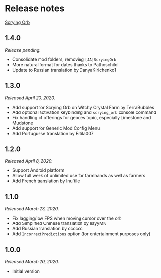 # Release notes

[Scrying Orb](./)

## 1.4.0

*Release pending.*

* Consolidate mod folders, removing `[JA]ScryingOrb`
* More natural format for dates thanks to Pathoschild
* Update to Russian translation by DanyaKirichenko1

## 1.3.0

*Released April 23, 2020.*

* Add support for Scrying Orb on Witchy Crystal Farm by TerraBubbles
* Add optional activation keybinding and `scrying_orb` console command
* Fix handling of offerings for geodes topic, especially Limestone and Mudstone
* Add support for Generic Mod Config Menu
* Add Portuguese translation by Ertila007

## 1.2.0

*Released April 8, 2020.*

* Support Android platform
* Allow full week of unlimited use for farmhands as well as farmers
* Add French translation by Inu'tile

## 1.1.0

*Released March 23, 2020.*

* Fix lagging/low FPS when moving cursor over the orb
* Add Simplified Chinese translation by liayyMK
* Add Russian translation by cccccc
* Add `IncorrectPredictions` option (for entertainment purposes only)

## 1.0.0

*Released March 20, 2020.*

* Initial version
